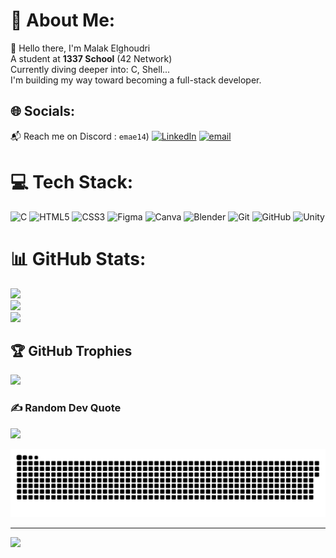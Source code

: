 # 💫 About Me:
👋 Hello there, I'm Malak Elghoudri<br> A student at **1337 School** (42 Network) <br>Currently diving deeper into: C, Shell...<br>I'm building my way toward becoming a full-stack developer.


## 🌐 Socials:
📬 Reach me on Discord  : `emae14`) [![LinkedIn](https://img.shields.io/badge/LinkedIn-%230077B5.svg?logo=linkedin&logoColor=white)](https://linkedin.com/in/www.linkedin.com/in/malak-elghoudri-4077a3302) [![email](https://img.shields.io/badge/Email-D14836?logo=gmail&logoColor=white)](mailto:m.elghoudri1@gmail.com) 

# 💻 Tech Stack:
![C](https://img.shields.io/badge/c-%2300599C.svg?style=for-the-badge&logo=c&logoColor=white) ![HTML5](https://img.shields.io/badge/html5-%23E34F26.svg?style=for-the-badge&logo=html5&logoColor=white) ![CSS3](https://img.shields.io/badge/css3-%231572B6.svg?style=for-the-badge&logo=css3&logoColor=white) ![Figma](https://img.shields.io/badge/figma-%23F24E1E.svg?style=for-the-badge&logo=figma&logoColor=white) ![Canva](https://img.shields.io/badge/Canva-%2300C4CC.svg?style=for-the-badge&logo=Canva&logoColor=white) ![Blender](https://img.shields.io/badge/blender-%23F5792A.svg?style=for-the-badge&logo=blender&logoColor=white) ![Git](https://img.shields.io/badge/git-%23F05033.svg?style=for-the-badge&logo=git&logoColor=white) ![GitHub](https://img.shields.io/badge/github-%23121011.svg?style=for-the-badge&logo=github&logoColor=white) ![Unity](https://img.shields.io/badge/unity-%23000000.svg?style=for-the-badge&logo=unity&logoColor=white)
# 📊 GitHub Stats:
![](https://github-readme-stats.vercel.app/api?username=elmacode1&theme=cobalt&hide_border=false&include_all_commits=true&count_private=false)<br/>
![](https://nirzak-streak-stats.vercel.app/?user=elmacode1&theme=cobalt&hide_border=false)<br/>
![](https://github-readme-stats.vercel.app/api/top-langs/?username=elmacode1&theme=cobalt&hide_border=false&include_all_commits=true&count_private=false&layout=compact)

## 🏆 GitHub Trophies
![](https://github-profile-trophy.vercel.app/?username=elmacode1&theme=dracula&no-frame=true&no-bg=false&margin-w=4)

### ✍️ Random Dev Quote
![](https://quotes-github-readme.vercel.app/api?type=horizontal&theme=dark)

![snake gif](https://github.com/elmacode1/elmacode1/blob/output/github-snake-dark.svg)

---
[![](https://visitcount.itsvg.in/api?id=elmacode1&icon=9&color=2)](https://visitcount.itsvg.in)

<!-- Proudly created with GPRM ( https://gprm.itsvg.in ) -->
